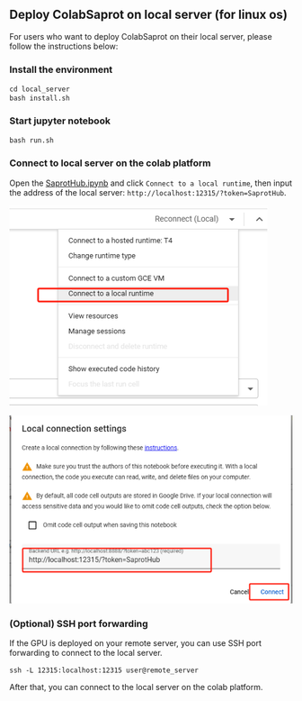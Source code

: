 ## Deploy ColabSaprot on local server (for linux os)
For users who want to deploy ColabSaprot on their local server, please follow the instructions below:

### Install the environment
```
cd local_server
bash install.sh
```

### Start jupyter notebook
```
bash run.sh
```

### Connect to local server on the colab platform
Open the [SaprotHub.ipynb](https://colab.research.google.com/github/westlake-repl/SaprotHub/blob/main/colab/SaprotHub.ipynb) and click
``Connect to a local runtime``, then input the address of the local server: ``http://localhost:12315/?token=SaprotHub``.

![img.png](../Figure/connect_to_a_local_runtime.png)

![img_1.png](../Figure/input_address.png)

### (Optional) SSH port forwarding
If the GPU is deployed on your remote server, you can use SSH port forwarding to connect to the local server. 
```
ssh -L 12315:localhost:12315 user@remote_server
```
After that, you can connect to the local server on the colab platform.
